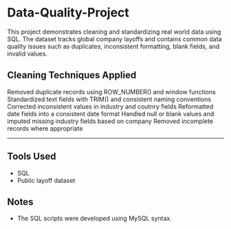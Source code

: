# Data-Quality-Project

This project demonstrates cleaning and standardizing real world data using SQL. The dataset tracks global company layoffs and contains common data quality issues such as duplicates, inconsistent formatting, blank fields, and invalid values.

## Cleaning Techniques Applied

Removed duplicate records using ROW_NUMBER() and window functions
Standardized text fields with TRIM() and consistent naming conventions
Corrected inconsistent values in industry and coutnry fields
Reformatted date fields into a consistent date format
Handled null or blank values and imputed missing industry fields based on company
Removed incomplete records where appropriate

---

## Tools Used

- SQL
- Public layoff dataset

## Notes

- The SQL scripts were developed using MySQL syntax. 
